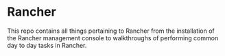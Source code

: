 # Rancher

This repo contains all things pertaining to Rancher from the installation of the Rancher management console to walkthroughs of performing common day to day tasks in Rancher.
